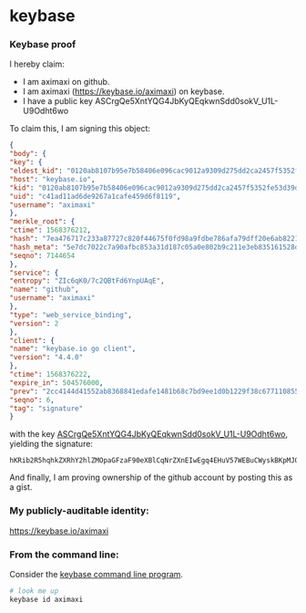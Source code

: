 # keybase
### Keybase proof

I hereby claim:

* I am aximaxi on github.
* I am aximaxi (https://keybase.io/aximaxi) on keybase.
* I have a public key ASCrgQe5XntYQG4JbKyQEqkwnSdd0sokV_U1L-U9Odht6wo

To claim this, I am signing this object:

```json
{
"body": {
"key": {
"eldest_kid": "0120ab8107b95e7b58406e096cac9012a9309d275dd2ca2457f5352fe53d39d86deb0a",
"host": "keybase.io",
"kid": "0120ab8107b95e7b58406e096cac9012a9309d275dd2ca2457f5352fe53d39d86deb0a",
"uid": "c41ad11ad6de9267a1cafe459d6f8119",
"username": "aximaxi"
},
"merkle_root": {
"ctime": 1568376212,
"hash": "7ea476717c233a87727c820f44675f0fd98a9fdbe786afa79dff20e6ab82214a10a4c38aa2344f7972c0d943067eb6529433272155b366c7f1645846c23be1a5",
"hash_meta": "5e7dc7022c7a90afbc853a31d187c05a0e802b9c211e3eb835161528d5f934d4",
"seqno": 7144654
},
"service": {
"entropy": "ZIc6qK0/7c2QBtFd6YnpUAqE",
"name": "github",
"username": "aximaxi"
},
"type": "web_service_binding",
"version": 2
},
"client": {
"name": "keybase.io go client",
"version": "4.4.0"
},
"ctime": 1568376222,
"expire_in": 504576000,
"prev": "2cc4144d41552ab8368841edafe1481b68c7bd9ee1d0b1229f38c67711085591",
"seqno": 6,
"tag": "signature"
}
```

with the key [ASCrgQe5XntYQG4JbKyQEqkwnSdd0sokV_U1L-U9Odht6wo](https://keybase.io/aximaxi), yielding the signature:

```
hKRib2R5hqhkZXRhY2hlZMOpaGFzaF90eXBlCqNrZXnEIwEgq4EHuV57WEBuCWyskBKpMJ0nXdLKJFf1NS/lPTnYbesKp3BheWxvYWTESpcCBsQgLMQUTUFVKrg2iEHtr+FIG2jHvZ7h0LEinzjGdxEIVZHEILig3Agki4nvixhiejw+WMMUe5+sFDUCYsu2AC0RQJPBAgHCo3NpZ8RANN5uwXFFPm7ktBR6a8FhRJ85jptQRUK6BspikKVgblKwE6NwKrd00dKgWAxgc7b51bc9tsU+irxoGeZ3wp+oB6hzaWdfdHlwZSCkaGFzaIKkdHlwZQildmFsdWXEIBunKoLqn3072veTwZOxokmbihvW34kjo8U4oaVxogu2o3RhZ80CAqd2ZXJzaW9uAQ==

```

And finally, I am proving ownership of the github account by posting this as a gist.

### My publicly-auditable identity:

https://keybase.io/aximaxi

### From the command line:

Consider the [keybase command line program](https://keybase.io/download).

```bash
# look me up
keybase id aximaxi
```

